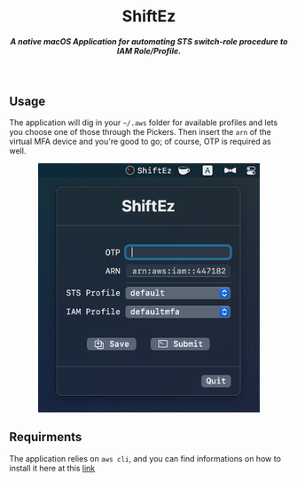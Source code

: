 <h1 align="center">ShiftEz</h1>

<h5 align="center">A native macOS Application for automating STS switch-role procedure to IAM Role/Profile.</h5> 
<br>

## Usage
The application will dig in your `~/.aws` folder for available profiles and lets
you choose one of those through the Pickers. Then insert the `arn` of the virtual MFA device
and you're good to go; of course, OTP is required as well.

<div align="center">
<img width=400 src="https://github.com/danielivanovz/Shiftez/blob/main/Shiftez.png?raw=true", alt="screenshot"/>
</div>

## Requirments
The application relies on `aws cli`, and you can find informations on how to install it here at this [link](https://aws.amazon.com/cli/)
